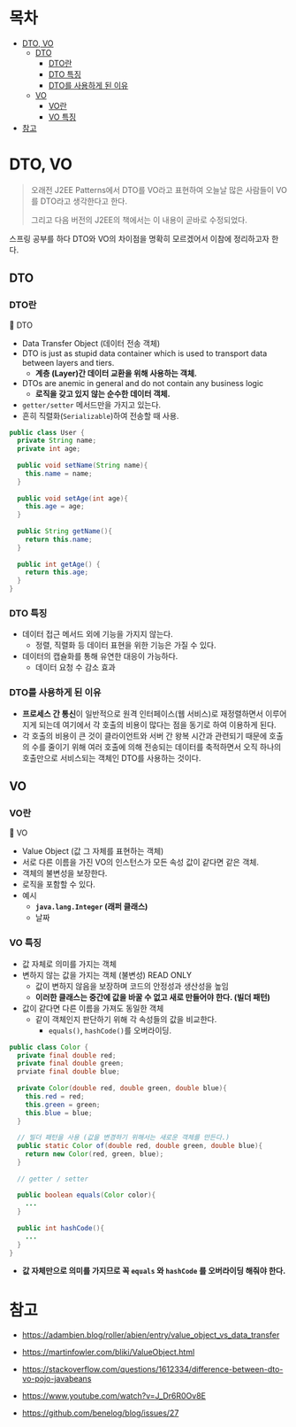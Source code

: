# 목차

- [DTO, VO](#dto-vo)
  * [DTO](#dto)
    + [DTO란](#dto란)
    + [DTO 특징](#dto-특징)
    + [DTO를 사용하게 된 이유](#dto를-사용하게-된-이유)
  * [VO](#vo)
    + [VO란](#vo란)
    + [VO 특징](#vo-특징)
- [참고](#참고)



# DTO, VO

> 오래전 J2EE Patterns에서 DTO를 VO라고 표현하여 오늘날 많은 사람들이 VO를 DTO라고 생각한다고 한다.
>
> 그리고 다음 버전의 J2EE의 책에서는 이 내용이 곧바로 수정되었다.

스프링 공부를 하다 DTO와 VO의 차이점을 명확히 모르겠어서 이참에 정리하고자 한다.



## DTO



### DTO란

🤔 DTO

* Data Transfer Object (데이터 전송 객체)
* DTO is just as stupid data container which is used to transport data between layers and tiers.
  * **계층 (Layer)간 데이터 교환을 위해 사용하는 객체.**
* DTOs are anemic in general and do not contain any business logic
  * **로직을 갖고 있지 않는 순수한 데이터 객체.** 
* `getter/setter` 메서드만을 가지고 있는다.
* 흔히 직렬화(`Serializable`)하여 전송할 때 사용.

```java
public class User {
  private String name;
  private int age;
  
  public void setName(String name){
    this.name = name;
  }
  
  public void setAge(int age){
    this.age = age;
  }
  
  public String getName(){
    return this.name;
  }
  
  public int getAge() {
    return this.age;
  }
}
```



### DTO 특징

* 데이터 접근 메서드 외에 기능을 가지지 않는다.
  * 정렬, 직렬화 등 데이터 표현을 위한 기능은 가질 수 있다.
* 데이터의 캡슐화를 통해 유연한 대응이 가능하다.
  * 데이터 요청 수 감소 효과



### DTO를 사용하게 된 이유

* **프로세스 간 통신**이 일반적으로 원격 인터페이스(웹 서비스)로 재정렬하면서 이루어지게 되는데 여기에서 각 호출의 비용이 많다는 점을 동기로 하여 이용하게 된다.
* 각 호출의 비용이 큰 것이 클라이언트와 서버 간 왕복 시간과 관련되기 때문에 호출의 수를 줄이기 위해 여러 호출에 의해 전송되는 데이터를 축적하면서 오직 하나의 호출만으로 서비스되는 객체인 DTO를 사용하는 것이다.





## VO



### VO란

🤔 VO

* Value Object (값 그 자체를 표현하는 객체)
* 서로 다른 이름을 가진 VO의 인스턴스가 모든 속성 값이 같다면 같은 객체.
* 객체의 불변성을 보장한다.
* 로직을 포함할 수 있다.
* 예시
  * **`java.lang.Integer` (래퍼 클래스)**
  * 날짜



### VO 특징

* 값 자체로 의미를 가지는 객체
* 변하지 않는 값을 가지는 객체 (불변성) READ ONLY
  * 값이 변하지 않음을 보장하며 코드의 안정성과 생산성을 높임
  * **이러한 클래스는 중간에 값을 바꿀 수 없고 새로 만들어야 한다. (빌더 패턴)**
* 값이 같다면 다른 이름을 가져도 동일한 객체
  * 같이 객체인지 판단하기 위해 각 속성들의 값을 비교한다.
    * `equals()`, `hashCode()`를 오버라이딩.

```java
public class Color {
  private final double red;
  private final double green;
  prviate final double blue;
  
  private Color(double red, double green, double blue){
    this.red = red;
    this.green = green;
    this.blue = blue;
  }
  
  // 빌더 패턴을 사용 (값을 변경하기 위해서는 새로운 객체를 만든다.)
  public static Color of(double red, double green, double blue){
    return new Color(red, green, blue);
  }
  
  // getter / setter
  
  public boolean equals(Color color){
    ...
  }
  
  public int hashCode(){
    ...
  }
}
```

* **값 자체만으로 의미를 가지므로 꼭 `equals` 와 `hashCode` 를 오버라이딩 해줘야 한다.**



# 참고

* https://adambien.blog/roller/abien/entry/value_object_vs_data_transfer

* https://martinfowler.com/bliki/ValueObject.html
* https://stackoverflow.com/questions/1612334/difference-between-dto-vo-pojo-javabeans

* https://www.youtube.com/watch?v=J_Dr6R0Ov8E

* https://github.com/benelog/blog/issues/27